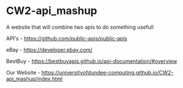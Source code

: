 # CW2-api_mashup
A website that will combine two apis to do something usefull

API's - https://github.com/public-apis/public-apis


eBay - https://developer.ebay.com/

BestBuy - https://bestbuyapis.github.io/api-documentation/#overview

Our Website - https://universityofdundee-computing.github.io/CW2-api_mashup/index.html
